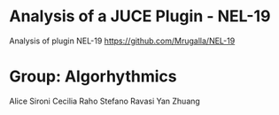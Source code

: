 # Analysis of a JUCE Plugin - NEL-19
Analysis of plugin NEL-19 https://github.com/Mrugalla/NEL-19

# Group: Algorhythmics 
Alice Sironi
Cecilia Raho
Stefano Ravasi
Yan Zhuang
